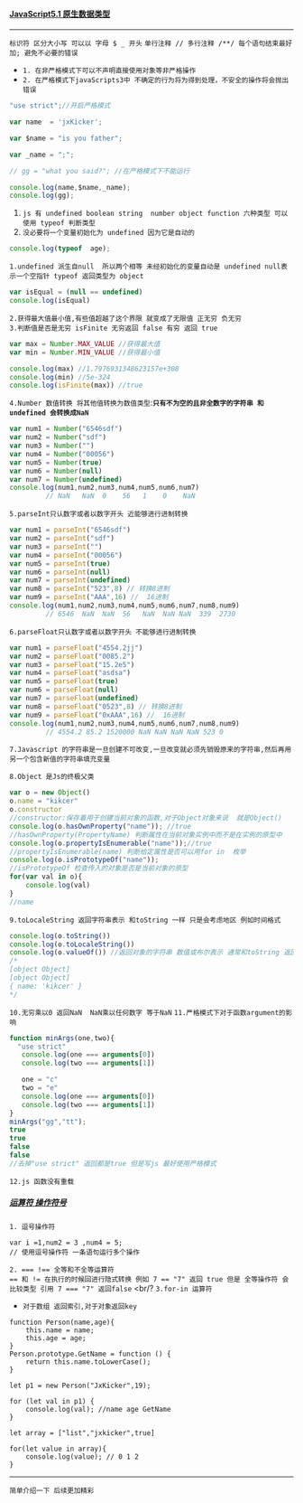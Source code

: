 #### <a id="top" href="#top">JavaScript5.1 原生数据类型 </a> 

----

`标识符 区分大小写 可以以 字母 $ _ 开头` `单行注释 // 多行注释 /**/ 每个语句结束最好加; 避免不必要的错误`
* `1. 在非严格模式下可以不声明直接使用对象等非严格操作`
* `2. 在严格模式下javaScripts3中 不确定的行为将为得到处理，不安全的操作将会抛出错误`
```javascript
"use strict";//开启严格模式

var name  = 'jxKicker';

var $name = "is you father";

var _name = ";";

// gg = "what you said?"; //在严格模式下不能运行

console.log(name,$name,_name);
console.log(gg);

```

1. `js 有 undefined boolean string  number object function 六种类型 可以使用 typeof 判断类型`
2. `没必要将一个变量初始化为 undefined 因为它是自动的`

```javascript
console.log(typeof  age);
```

`1.undefined 派生自null  所以两个相等 未经初始化的变量自动是 undefined null表示一个空指针 typeof 返回类型为 object `
```javascript
var isEqual = (null == undefined)
console.log(isEqual)

```
`2.获得最大值最小值,有些值超越了这个界限 就变成了无限值 正无穷 负无穷 ` <br/>
`3.判断值是否是无穷 isFinite 无穷返回 false 有穷 返回 true `
```javascript
var max = Number.MAX_VALUE //获得最大值
var min = Number.MIN_VALUE //获得最小值

console.log(max) //1.7976931348623157e+308
console.log(min) //5e-324
console.log(isFinite(max)) //true
```
`4.Number 数值转换 将其他值转换为数值类型`:**`只有不为空的且非全数字的字符串 和 undefined 会转换成NaN`**
```javascript
var num1 = Number("6546sdf")
var num2 = Number("sdf")
var num3 = Number("")
var num4 = Number("00056")
var num5 = Number(true)
var num6 = Number(null)
var num7 = Number(undefined)
console.log(num1,num2,num3,num4,num5,num6,num7) 
         // NaN   NaN  0    56   1    0    NaN
```
`5.parseInt只认数字或者以数字开头 近能够进行进制转换`
```javascript
var num1 = parseInt("6546sdf")
var num2 = parseInt("sdf")
var num3 = parseInt("")
var num4 = parseInt("00056")
var num5 = parseInt(true)
var num6 = parseInt(null)
var num7 = parseInt(undefined)
var num8 = parseInt("523",8) // 转换8进制
var num9 = parseInt("AAA",16) //  16进制
console.log(num1,num2,num3,num4,num5,num6,num7,num8,num9) 
         // 6546  NaN  NaN  56   NaN  NaN NaN  339  2730
```
`6.parseFloat只认数字或者以数字开头 不能够进行进制转换`
```javascript
var num1 = parseFloat("4554.2jj")
var num2 = parseFloat("0085.2")
var num3 = parseFloat("15.2e5")
var num4 = parseFloat("asdsa")
var num5 = parseFloat(true)
var num6 = parseFloat(null)
var num7 = parseFloat(undefined)
var num8 = parseFloat("0523",8) // 转换8进制
var num9 = parseFloat("0xAAA",16) //  16进制
console.log(num1,num2,num3,num4,num5,num6,num7,num8,num9) 
         // 4554.2 85.2 1520000 NaN NaN NaN NaN 523 0
```
`7.Javascript 的字符串是一旦创建不可改变,一旦改变就必须先销毁原来的字符串,然后再用另一个包含新值的字符串填充变量`

`8.Object 是Js的终极父类`
```javascript
var o = new Object()
o.name = "kikcer"
o.constructor    
//constructor:保存着用于创建当前对象的函数,对于Object对象来说  就是Object()
console.log(o.hasOwnProperty("name")); //true
//hasOwnProperty(PropertyName) 判断属性在当前对象实例中而不是在实例的原型中
console.log(o.propertyIsEnumerable("name"));//true
//propertyIsEnumerable(name) 判断给定属性是否可以用for in  枚举
console.log(o.isPrototypeOf("name"));
//isPrototypeOf 检查传入的对象是否是当前对象的原型
for(var val in o){
    console.log(val)
}
//name
```
`9.toLocaleString 返回字符串表示 和toString 一样 只是会考虑地区 例如时间格式`
```javascript
console.log(o.toString())
console.log(o.toLocaleString()) 
console.log(o.valueOf()) //返回对象的字符串 数值或布尔表示 通常和toString 返回值一样
/*
[object Object]
[object Object]
{ name: 'kikcer' }
*/
```
`10.无穷乘以0 返回NaN  NaN乘以任何数字 等于NaN`
`11.严格模式下对于函数argument的影响`
```javascript
function minArgs(one,two){
  "use strict"
   console.log(one === arguments[0])
   console.log(two === arguments[1])

   one = "c"
   two = "e"
   console.log(one === arguments[0])
   console.log(two === arguments[1])
}
minArgs("gg","tt");
true
true
false
false
//去掉"use strict" 返回都是true 但是写js 最好使用严格模式
```
`12.js 函数没有重载`

##### [运算符 操作符号](#top)
`1. 逗号操作符`
```node
var i =1,num2 = 3 ,num4 = 5;
// 使用逗号操作符 一条语句运行多个操作
```
`2. === !== 全等和不全等运算符` <br/>
`== 和 != 在执行的时候回进行隐式转换 例如 7 == "7" 返回 true 但是 全等操作符 会比较类型 引用 7 === "7" 返回false`
<br/?
`3.for-in 运算符`
* `对于数组 返回索引,对于对象返回key`
```node
function Person(name,age){
    this.name = name;
    this.age = age;
}
Person.prototype.GetName = function () {
    return this.name.toLowerCase();
}

let p1 = new Person("JxKicker",19);

for (let val in p1) {
    console.log(val); //name age GetName
}

let array = ["list","jxkicker",true]

for(let value in array){
    console.log(value); // 0 1 2
}
```
-----
`简单介绍一下 后续更加精彩`
